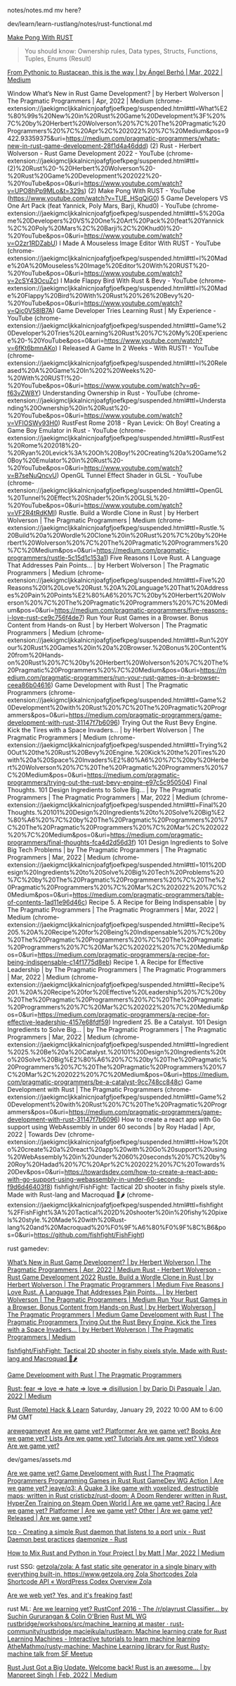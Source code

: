 
notes/notes.md
  mv here?

dev/learn/learn-rustlang/notes/rust-functional.md

[Make Pong With RUST](https://www.youtube.com/watch?v=TUE_HSgQiG0)
>You should know: Ownership rules, Data types, Structs, Functions, Tuples, Enums (Result)


[From Pythonic to Rustacean, this is the way | by Ángel Berhó | Mar, 2022 | Medium ](https://medium.com/@bergraan/from-pythonic-to-rustacean-this-is-the-way-6ee46ee63033)

Window
    What’s New in Rust Game Development? | by Herbert Wolverson | The Pragmatic Programmers | Apr, 2022 | Medium (chrome-extension://jaekigmcljkkalnicnjoafgfjoefkpeg/suspended.html#ttl=What%E2%80%99s%20New%20in%20Rust%20Game%20Development%3F%20%7C%20by%20Herbert%20Wolverson%20%7C%20The%20Pragmatic%20Programmers%20%7C%20Apr%2C%202022%20%7C%20Medium&pos=9422.93359375&uri=https://medium.com/pragmatic-programmers/whats-new-in-rust-game-development-28f1d4a46ddd)
    (2) Rust - Herbert Wolverson - Rust Game Development 2022 - YouTube (chrome-extension://jaekigmcljkkalnicnjoafgfjoefkpeg/suspended.html#ttl=(2)%20Rust%20-%20Herbert%20Wolverson%20-%20Rust%20Game%20Development%202022%20-%20YouTube&pos=0&uri=https://www.youtube.com/watch?v=UPO8hPp9MLo&t=329s)
    (2) Make Pong With RUST - YouTube (https://www.youtube.com/watch?v=TUE_HSgQiG0)
    5 Game Developers VS One Art Pack (feat Yannick, Poly Mars, Barji, Khud0) - YouTube (chrome-extension://jaekigmcljkkalnicnjoafgfjoefkpeg/suspended.html#ttl=5%20Game%20Developers%20VS%20One%20Art%20Pack%20(feat%20Yannick%2C%20Poly%20Mars%2C%20Barji%2C%20Khud0)%20-%20YouTube&pos=0&uri=https://www.youtube.com/watch?v=O2zr1RDZabU)
    I Made A Mouseless Image Editor With RUST - YouTube (chrome-extension://jaekigmcljkkalnicnjoafgfjoefkpeg/suspended.html#ttl=I%20Made%20A%20Mouseless%20Image%20Editor%20With%20RUST%20-%20YouTube&pos=0&uri=https://www.youtube.com/watch?v=2cSY43OcuZc)
    I Made Flappy Bird With Rust & Bevy - YouTube (chrome-extension://jaekigmcljkkalnicnjoafgfjoefkpeg/suspended.html#ttl=I%20Made%20Flappy%20Bird%20With%20Rust%20%26%20Bevy%20-%20YouTube&pos=0&uri=https://www.youtube.com/watch?v=Qjc0V58lB7A)
    Game Developer Tries Learning Rust | My Experience - YouTube (chrome-extension://jaekigmcljkkalnicnjoafgfjoefkpeg/suspended.html#ttl=Game%20Developer%20Tries%20Learning%20Rust%20%7C%20My%20Experience%20-%20YouTube&pos=0&uri=https://www.youtube.com/watch?v=6fKt6bmnAKo)
    I Released A Game In 2 Weeks - With RUST! - YouTube (chrome-extension://jaekigmcljkkalnicnjoafgfjoefkpeg/suspended.html#ttl=I%20Released%20A%20Game%20In%202%20Weeks%20-%20With%20RUST!%20-%20YouTube&pos=0&uri=https://www.youtube.com/watch?v=q6-f63vZW8Y)
    Understanding Ownership in Rust - YouTube (chrome-extension://jaekigmcljkkalnicnjoafgfjoefkpeg/suspended.html#ttl=Understanding%20Ownership%20in%20Rust%20-%20YouTube&pos=0&uri=https://www.youtube.com/watch?v=VFIOSWy93H0)
    RustFest Rome 2018 - Ryan Levick: Oh Boy! Creating a Game Boy Emulator in Rust - YouTube (chrome-extension://jaekigmcljkkalnicnjoafgfjoefkpeg/suspended.html#ttl=RustFest%20Rome%202018%20-%20Ryan%20Levick%3A%20Oh%20Boy!%20Creating%20a%20Game%20Boy%20Emulator%20in%20Rust%20-%20YouTube&pos=0&uri=https://www.youtube.com/watch?v=B7seNuQncvU)
    OpenGL Tunnel Effect Shader in GLSL - YouTube (chrome-extension://jaekigmcljkkalnicnjoafgfjoefkpeg/suspended.html#ttl=OpenGL%20Tunnel%20Effect%20Shader%20in%20GLSL%20-%20YouTube&pos=0&uri=https://www.youtube.com/watch?v=VF2R4tRdKMI)
    Rustle. Build a Wordle Clone in Rust | by Herbert Wolverson | The Pragmatic Programmers | Medium (chrome-extension://jaekigmcljkkalnicnjoafgfjoefkpeg/suspended.html#ttl=Rustle.%20Build%20a%20Wordle%20Clone%20in%20Rust%20%7C%20by%20Herbert%20Wolverson%20%7C%20The%20Pragmatic%20Programmers%20%7C%20Medium&pos=0&uri=https://medium.com/pragmatic-programmers/rustle-5c15d1c153a1)
    Five Reasons I Love Rust. A Language That Addresses Pain Points… | by Herbert Wolverson | The Pragmatic Programmers | Medium (chrome-extension://jaekigmcljkkalnicnjoafgfjoefkpeg/suspended.html#ttl=Five%20Reasons%20I%20Love%20Rust.%20A%20Language%20That%20Addresses%20Pain%20Points%E2%80%A6%20%7C%20by%20Herbert%20Wolverson%20%7C%20The%20Pragmatic%20Programmers%20%7C%20Medium&pos=0&uri=https://medium.com/pragmatic-programmers/five-reasons-i-love-rust-ce9c756f4de7)
    Run Your Rust Games in a Browser. Bonus Content from Hands-on Rust | by Herbert Wolverson | The Pragmatic Programmers | Medium (chrome-extension://jaekigmcljkkalnicnjoafgfjoefkpeg/suspended.html#ttl=Run%20Your%20Rust%20Games%20in%20a%20Browser.%20Bonus%20Content%20from%20Hands-on%20Rust%20%7C%20by%20Herbert%20Wolverson%20%7C%20The%20Pragmatic%20Programmers%20%7C%20Medium&pos=0&uri=https://medium.com/pragmatic-programmers/run-your-rust-games-in-a-browser-ceea86b04616)
    Game Development with Rust | The Pragmatic Programmers (chrome-extension://jaekigmcljkkalnicnjoafgfjoefkpeg/suspended.html#ttl=Game%20Development%20with%20Rust%20%7C%20The%20Pragmatic%20Programmers&pos=0&uri=https://medium.com/pragmatic-programmers/game-development-with-rust-31147f7b6096)
    Trying Out the Rust Bevy Engine. Kick the Tires with a Space Invaders… | by Herbert Wolverson | The Pragmatic Programmers | Medium (chrome-extension://jaekigmcljkkalnicnjoafgfjoefkpeg/suspended.html#ttl=Trying%20Out%20the%20Rust%20Bevy%20Engine.%20Kick%20the%20Tires%20with%20a%20Space%20Invaders%E2%80%A6%20%7C%20by%20Herbert%20Wolverson%20%7C%20The%20Pragmatic%20Programmers%20%7C%20Medium&pos=0&uri=https://medium.com/pragmatic-programmers/trying-out-the-rust-bevy-engine-e97c5c950504)
    Final Thoughts. 101 Design Ingredients to Solve Big… | by The Pragmatic Programmers | The Pragmatic Programmers | Mar, 2022 | Medium (chrome-extension://jaekigmcljkkalnicnjoafgfjoefkpeg/suspended.html#ttl=Final%20Thoughts.%20101%20Design%20Ingredients%20to%20Solve%20Big%E2%80%A6%20%7C%20by%20The%20Pragmatic%20Programmers%20%7C%20The%20Pragmatic%20Programmers%20%7C%20Mar%2C%202022%20%7C%20Medium&pos=0&uri=https://medium.com/pragmatic-programmers/final-thoughts-fca4d2d56d3f)
    101 Design Ingredients to Solve Big Tech Problems | by The Pragmatic Programmers | The Pragmatic Programmers | Mar, 2022 | Medium (chrome-extension://jaekigmcljkkalnicnjoafgfjoefkpeg/suspended.html#ttl=101%20Design%20Ingredients%20to%20Solve%20Big%20Tech%20Problems%20%7C%20by%20The%20Pragmatic%20Programmers%20%7C%20The%20Pragmatic%20Programmers%20%7C%20Mar%2C%202022%20%7C%20Medium&pos=0&uri=https://medium.com/pragmatic-programmers/table-of-contents-1ad11e96d46c)
    Recipe 5. A Recipe for Being Indispensable | by The Pragmatic Programmers | The Pragmatic Programmers | Mar, 2022 | Medium (chrome-extension://jaekigmcljkkalnicnjoafgfjoefkpeg/suspended.html#ttl=Recipe%205.%20A%20Recipe%20for%20Being%20Indispensable%20%7C%20by%20The%20Pragmatic%20Programmers%20%7C%20The%20Pragmatic%20Programmers%20%7C%20Mar%2C%202022%20%7C%20Medium&pos=0&uri=https://medium.com/pragmatic-programmers/a-recipe-for-being-indispensable-c14f1775d8eb)
    Recipe 1. A Recipe for Effective Leadership | by The Pragmatic Programmers | The Pragmatic Programmers | Mar, 2022 | Medium (chrome-extension://jaekigmcljkkalnicnjoafgfjoefkpeg/suspended.html#ttl=Recipe%201.%20A%20Recipe%20for%20Effective%20Leadership%20%7C%20by%20The%20Pragmatic%20Programmers%20%7C%20The%20Pragmatic%20Programmers%20%7C%20Mar%2C%202022%20%7C%20Medium&pos=0&uri=https://medium.com/pragmatic-programmers/a-recipe-for-effective-leadership-4157e68fdf59)
    Ingredient 25. Be a Catalyst. 101 Design Ingredients to Solve Big… | by The Pragmatic Programmers | The Pragmatic Programmers | Mar, 2022 | Medium (chrome-extension://jaekigmcljkkalnicnjoafgfjoefkpeg/suspended.html#ttl=Ingredient%2025.%20Be%20a%20Catalyst.%20101%20Design%20Ingredients%20to%20Solve%20Big%E2%80%A6%20%7C%20by%20The%20Pragmatic%20Programmers%20%7C%20The%20Pragmatic%20Programmers%20%7C%20Mar%2C%202022%20%7C%20Medium&pos=0&uri=https://medium.com/pragmatic-programmers/be-a-catalyst-9cc748cc848c)
    Game Development with Rust | The Pragmatic Programmers (chrome-extension://jaekigmcljkkalnicnjoafgfjoefkpeg/suspended.html#ttl=Game%20Development%20with%20Rust%20%7C%20The%20Pragmatic%20Programmers&pos=0&uri=https://medium.com/pragmatic-programmers/game-development-with-rust-31147f7b6096)
    How to create a react app with Go support using WebAssembly in under 60 seconds | by Roy Hadad | Apr, 2022 | Towards Dev (chrome-extension://jaekigmcljkkalnicnjoafgfjoefkpeg/suspended.html#ttl=How%20to%20create%20a%20react%20app%20with%20Go%20support%20using%20WebAssembly%20in%20under%2060%20seconds%20%7C%20by%20Roy%20Hadad%20%7C%20Apr%2C%202022%20%7C%20Towards%20Dev&pos=0&uri=https://towardsdev.com/how-to-create-a-react-app-with-go-support-using-webassembly-in-under-60-seconds-f9d6d46403f8)
    fishfight/FishFight: Tactical 2D shooter in fishy pixels style. Made with Rust-lang and Macroquad 🦀🌶 (chrome-extension://jaekigmcljkkalnicnjoafgfjoefkpeg/suspended.html#ttl=fishfight%2FFishFight%3A%20Tactical%202D%20shooter%20in%20fishy%20pixels%20style.%20Made%20with%20Rust-lang%20and%20Macroquad%20%F0%9F%A6%80%F0%9F%8C%B6&pos=0&uri=https://github.com/fishfight/FishFight)


rust gamedev:


[What’s New in Rust Game Development? | by Herbert Wolverson | The Pragmatic Programmers | Apr, 2022 | Medium ](https://medium.com/pragmatic-programmers/whats-new-in-rust-game-development-28f1d4a46ddd)
[Rust - Herbert Wolverson - Rust Game Development 2022](https://www.youtube.com/watch?v=UPO8hPp9MLo)
[Rustle. Build a Wordle Clone in Rust | by Herbert Wolverson | The Pragmatic Programmers | Medium ](https://medium.com/pragmatic-programmers/rustle-5c15d1c153a1)
[Five Reasons I Love Rust. A Language That Addresses Pain Points… | by Herbert Wolverson | The Pragmatic Programmers | Medium ](https://medium.com/pragmatic-programmers/five-reasons-i-love-rust-ce9c756f4de7)
[Run Your Rust Games in a Browser. Bonus Content from Hands-on Rust | by Herbert Wolverson | The Pragmatic Programmers | Medium ](https://medium.com/pragmatic-programmers/run-your-rust-games-in-a-browser-ceea86b04616)
[Game Development with Rust | The Pragmatic Programmers ](https://medium.com/pragmatic-programmers/game-development-with-rust-31147f7b6096)
[Trying Out the Rust Bevy Engine. Kick the Tires with a Space Invaders… | by Herbert Wolverson | The Pragmatic Programmers | Medium ](https://medium.com/pragmatic-programmers/trying-out-the-rust-bevy-engine-e97c5c950504)

[fishfight/FishFight: Tactical 2D shooter in fishy pixels style. Made with Rust-lang and Macroquad 🦀🌶 ](https://github.com/fishfight/FishFight)


[Game Development with Rust | The Pragmatic Programmers ](https://medium.com/pragmatic-programmers/game-development-with-rust-31147f7b6096)

[Rust: fear => love => hate => love => disillusion | by Dario Di Pasquale | Jan, 2022 | Medium ](https://dariodip.medium.com/rust-fear-love-hate-love-disillusion-fa9f6f05b54e)

[Rust (Remote) Hack & Learn](https://www.meetup.com/Rust-London-User-Group/events/283335221/) Saturday, January 29, 2022 10:00 AM to 6:00 PM GMT

[arewegameyet](https://www.google.com/search?q=arewegameyet&ie=UTF-8)
[Are we game yet? ](https://arewegameyet.rs/)
[Platformer  Are we game yet? ](https://arewegameyet.rs/games/platformer/)
[Books  Are we game yet? ](https://arewegameyet.rs/resources/books/)
[Lists  Are we game yet? ](https://arewegameyet.rs/resources/lists/)
[Tutorials  Are we game yet? ](https://arewegameyet.rs/resources/tutorials/)
[Videos  Are we game yet? ](https://arewegameyet.rs/resources/videos/)

dev/games/assets.md


[Are we game yet? ](https://arewegameyet.rs/)
[Game Development with Rust | The Pragmatic Programmers ](https://medium.com/pragmatic-programmers/game-development-with-rust-31147f7b6096)
[Programming Games in Rust ](https://www.reddit.com/r/rust_gamedev/)
[Rust GameDev WG ](https://gamedev.rs/)
[Action | Are we game yet? ](https://arewegameyet.rs/games/action/)
[jeaye/q3: A Quake 3 like game with voxelized, destructible maps; written in Rust ](https://github.com/Jeaye/q3)
[cristicbz/rust-doom: A Doom Renderer written in Rust. ](https://github.com/cristicbz/rust-doom)
[HyperZen Training on Steam ](https://store.steampowered.com/app/884160/HyperZen_Training/)
[Open World | Are we game yet? ](https://arewegameyet.rs/games/open-world/)
[Racing | Are we game yet? ](https://arewegameyet.rs/games/racing/)
[Platformer | Are we game yet? ](https://arewegameyet.rs/games/platformer/)
[Other | Are we game yet? ](https://arewegameyet.rs/games/other/)
[Released | Are we game yet? ](https://arewegameyet.rs/games/released/)

[tcp - Creating a simple Rust daemon that listens to a port](https://stackoverflow.com/questions/26354465/creating-a-simple-rust-daemon-that-listens-to-a-port)
[unix - Rust Daemon best practices](https://stackoverflow.com/questions/61443052/rust-daemon-best-practices)
[daemonize - Rust ](https://docs.rs/daemonize/latest/daemonize/)

[How to Mix Rust and Python in Your Project | by Matt | Mar, 2022 | Medium ](https://medium.com/@MatthieuL49/a-mixed-rust-python-project-24491e2af424)

rust SSG:
[getzola/zola: A fast static site generator in a single binary with everything built-in. https://www.getzola.org ](https://github.com/getzola/zola)
[Zola ](https://www.getzola.org/)
[Shortcodes  Zola ](https://www.getzola.org/documentation/content/shortcodes/)
[Shortcode API « WordPress Codex ](https://codex.wordpress.org/Shortcode_API)
[Overview  Zola ](https://www.getzola.org/documentation/getting-started/overview/)

[Are we web yet? Yes, and it's freaking fast! ](https://www.arewewebyet.org/)

rust ML:
[Are we learning yet? ](https://www.arewelearningyet.com/)
[RustConf 2016 - The /r/playrust Classifier... by Suchin Gururangan & Colin O'Brien](https://www.youtube.com/watch?v=lY10kTcM8ek)
[Rust ML WG ](https://rust-ml.zulipchat.com/login/)
[rustbridge/workshops/src/machine_learning at master · rust-community/rustbridge ](https://github.com/rust-community/rustbridge/tree/master/workshops/src/machine_learning)
[maciejkula/rustlearn: Machine learning crate for Rust ](https://github.com/maciejkula/rustlearn)
[Learning Machines - Interactive tutorials to learn machine learning ](http://learning-machines.herokuapp.com/)
[AtheMathmo/rusty-machine: Machine Learning library for Rust ](https://github.com/AtheMathmo/rusty-machine)
[Rusty-machine talk from SF Meetup  ](http://athemathmo.github.io/2016/07/28/rusty-machine-talk.html#/)

[Rust Just Got a Big Update. Welcome back! Rust is an awesome… | by Manpreet Singh | Feb, 2022 | Medium ](https://preettheman.medium.com/rust-just-got-a-big-update-f1670312335b)
